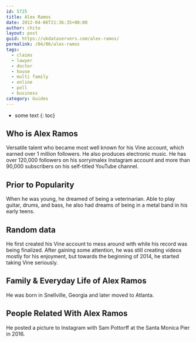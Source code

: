 ```yaml
---
id: 5725
title: Alex Ramos
date: 2012-04-06T21:36:35+00:00
author: chito
layout: post
guid: https://ukdataservers.com/alex-ramos/
permalink: /04/06/alex-ramos
tags:
  - claims
  - lawyer
  - doctor
  - house
  - multi family
  - online
  - poll
  - business
category: Guides
---
```


* some text
{: toc}
          
          
## Who is  Alex Ramos
                  
                  
                  
Versatile talent who became most well known for his Vine account, which earned over 1 million followers. He also produces electronic music. He has over 120,000 followers on his sorryimalex Instagram account and more than 90,000 subscribers on his self-titled YouTube channel.
                  
                
                
                
## Prior to Popularity 
                  
                  
                  
When he was young, he dreamed of being a veterinarian. Able to play guitar, drums, and bass, he also had dreams of being in a metal band in his early teens.
                  
                
                
                
## Random data 
                  
                  
                  
He first created his Vine account to mess around with while his record was being finalized. After gaining some attention, he was still creating videos mostly for his enjoyment, but towards the beginning of 2014, he started taking Vine seriously.
                  
                
                
                
## Family & Everyday Life of Alex Ramos
                  
                  
                  
He was born in Snellville, Georgia and later moved to Atlanta.
                  
                
                
                
## People Related With  Alex Ramos
                  
                  
                  
He posted a picture to Instagram with Sam Pottorff at the Santa Monica Pier in 2016.
                  
                
              
            
          
          
          
    
    
  
